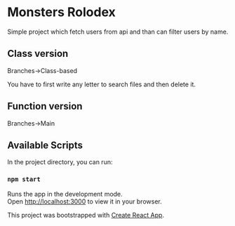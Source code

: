 # Monsters Rolodex

Simple project which fetch users from api and than can filter users by name.

## Class version

Branches->Class-based

You have to first write any letter to search files and then delete it.

## Function version

Branches->Main

## Available Scripts

In the project directory, you can run:

### `npm start`

Runs the app in the development mode.\
Open [http://localhost:3000](http://localhost:3000) to view it in your browser.

This project was bootstrapped with [Create React App](https://github.com/facebook/create-react-app).
